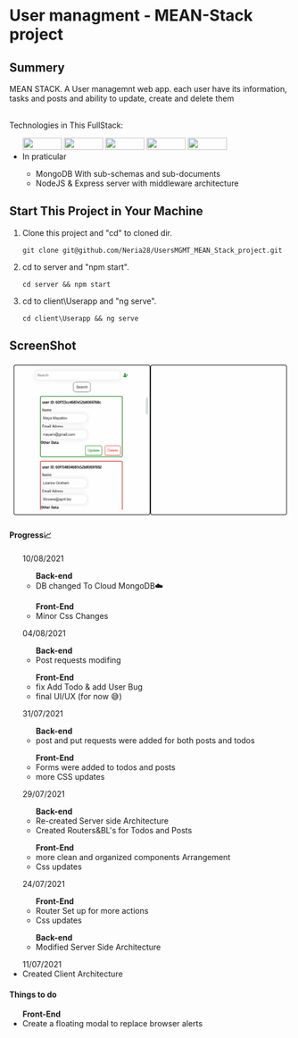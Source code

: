 # User managment  - MEAN-Stack project
<h2>Summery</h2>
<span>MEAN STACK.
A User managemnt web app. each user have its information, tasks and posts and ability to update, create and delete them</span><br/><br/>

Technologies in This FullStack:
<ul>
   <img src="https://img.shields.io/badge/Angular-DD0031?style=for-the-badge&logo=angular&logoColor=white" width="70" height="22">
   <img src="https://img.shields.io/badge/CSS3-1572B6?style=for-the-badge&logo=css3&logoColor=white" width="70" height="22">
   <img src="https://img.shields.io/badge/MongoDB-4EA94B?style=for-the-badge&logo=mongodb&logoColor=white" width="70" height="22">
   <img src="https://img.shields.io/badge/Node.js-339933?style=for-the-badge&logo=nodedotjs&logoColor=white" width="70" height="22">
   <img src="https://img.shields.io/badge/Express.js-000000?style=for-the-badge&logo=express&logoColor=white" width="70" height="22">
   
   <li>In praticular</li>
   <ul>
   <li>MongoDB With sub-schemas and sub-documents</li>
      <li> NodeJS & Express server with middleware architecture</li>
   </ul>
  </ul>
  
  <h2>Start This Project in Your Machine</h2>
  <ol>
   <li>Clone this project and "cd" to cloned dir.
      <pre><code>git clone git@github.com/Neria28/UsersMGMT_MEAN_Stack_project.git</code></pre>
   </li>
   <li>cd to server and "npm start".
      <pre><code>cd server && npm start</code></pre>
   </li>
    <li>cd to client\Userapp and "ng serve".
      <pre><code>cd client\Userapp && ng serve</code></pre>
   </li>
   </ol>
  <h2>ScreenShot</h2>
  <img src="https://github.com/Neria28/UsersMGMT_MEAN_Stack_project/blob/main/ScreenGif.gif?raw=true" width="1100">


<h4>Progress📈</h4>
<ul>10/08/2021
  <ul><strong>Back-end </strong>
    <li>DB changed To Cloud MongoDB☁️</li>
  </ul>
  <ul><strong>Front-End</strong>
    <li>Minor Css Changes</li>
  </ul>
</ul>

<ul>04/08/2021
  <ul><strong>Back-end </strong>
    <li>Post requests modifing</li>
  </ul>
  <ul><strong>Front-End</strong>
    <li>fix Add Todo & add User Bug</li>
    <li>final UI/UX (for now 😅)</li>
  </ul>
</ul>

<ul>31/07/2021
  <ul><strong>Back-end </strong>
    <li>post and put requests were added for both posts and todos</li>
  </ul>
  <ul><strong>Front-End</strong>
    <li>Forms were added to todos and posts</li>
    <li>more CSS updates</li>
  </ul>
</ul>
<ul>29/07/2021
  <ul><strong>Back-end</strong>
    <li>Re-created Server side Architecture</li>
    <li>Created Routers&BL's for Todos and Posts</li>
  </ul>
  <ul><strong>Front-End</strong>
    <li>more clean and organized components Arrangement</li>
    <li>Css updates</li>
  </ul>
</ul>
<ul>24/07/2021
  <ul><strong>Front-End</strong>
    <li>Router Set up for more actions</li>
    <li>Css updates</li>
  </ul>
  <ul><strong>Back-end</strong>
    <li>Modified Server Side Architecture</li>
  </ul>
</ul>
<ul> 11/07/2021
  <li>Created Client Architecture</li>  
</ul>


<h4>Things to do</h4>
<ul><strong>Front-End</strong>
    <li>Create a floating modal to replace browser alerts</li>
  </ul>
